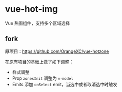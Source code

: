 # vue-hot-img
Vue 热图组件，支持多个区域选择

## fork
原项目：https://github.com/OrangeXC/vue-hotzone

在原有项目的基础上做了如下调整：

* 样式调整
* Prop `zonesInit` 调整为 `v-model`
* Emits 添加 `onSelect` emit，当选中或者取消选中时触发

